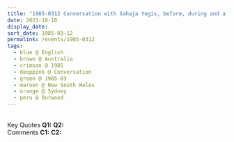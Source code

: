 ```yaml
---
title: "1985-0312 Conversation with Sahaja Yogis, before, during and after the Dinner Cooked by Śhrī Mātājī, Āśhram, 10 Clarence Street, Burwood, Sydney, New South Wales, Australia"
date: 2023-10-10
display_date: 
sort_date: 1985-03-12
permalink: /events/1985-0312
tags:
  - blue @ English
  - brown @ Australia
  - crimson @ 1985
  - deeppink @ Conversation
  - green @ 1985-03
  - maroon @ New South Wales
  - orange @ Sydney
  - peru @ Burwood
---
```


<br>

<wave-list>
  <list-title color="DarkSeaGreen" width="55">Key Quotes</list-title>
  <list-item color="BlanchedAlmond" width="280"><b>Q1:</b> <i></i></list-item>
  <list-item color="Lavender" width="280"><b>Q2:</b> <i></i></list-item>
</wave-list>

<br>

<wave-list>
  <list-title color="DarkSeaGreen" width="55">Comments</list-title>
  <list-item color="BlanchedAlmond" width="280"><b>C1:</b> <i></i></list-item>
  <list-item color="Lavender" width="280"><b>C2:</b> <i></i></list-item>
</wave-list>